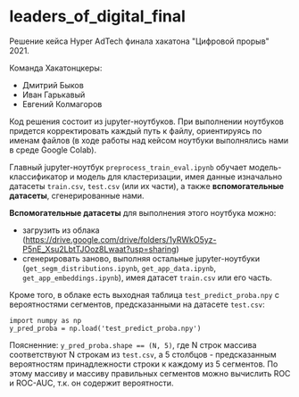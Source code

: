 # leaders_of_digital_final
Решение кейса Hyper AdTech финала хакатона "Цифровой прорыв" 2021.

Команда Хакатонцкеры:
* Дмитрий Быков
* Иван Гарькавый
* Евгений Колмагоров

Код решения состоит из jupyter-ноутбуков.
При выполнении ноутбуков придется корректировать каждый путь к файлу, ориентируясь по именам файлов (в ходе работы над кейсом ноутбуки выполнялись нами в среде Google Colab).

Главный jupyter-ноутбук `preprocess_train_eval.ipynb` обучает модель-классификатор и модель для кластеризации, имея данные изначально датасеты `train.csv`, `test.csv` (или их части), а также <b>вспомогательные датасеты</b>, сгенерированные нами.

<b>Вспомогательные датасеты</b> для выполнения этого ноутбука можно:
* загрузить из облака (https://drive.google.com/drive/folders/1yRWkO5yz-P5nE_Xsu2LbtTJOoz8Lwaat?usp=sharing)
* сгенерировать заново, выполняя остальные jupyter-ноутбуки (`get_segm_distributions.ipynb`, `get_app_data.ipynb`, `get_app_embeddings.ipynb`), имея датасет `train.csv` или его часть.

Кроме того, в облаке есть выходная таблица `test_predict_proba.npy` с вероятностями сегментов, предсказанными на датасете `test.csv`:
```
import numpy as np
y_pred_proba = np.load('test_predict_proba.npy')
```

Поясненние: `y_pred_proba.shape == (N, 5)`, где N строк массива соответствуют N строкам из `test.csv`, а 5 столбцов - предсказанным вероятностям принадлежности строки к каждому из 5 сегментов. По этому массиву и массиву правильных сегментов можно вычислить ROC и ROC-AUC, т.к. он содержит вероятности.
